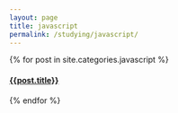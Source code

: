 ```yaml
---
layout: page
title: javascript
permalink: /studying/javascript/
---
```


<div>

{% for post in site.categories.javascript %}

  <article class="archive-item">
    <h4><a href="{{ site.baseurl }}{{ post.url }}">{{post.title}}</a></h4>
  </article>
  {% endfor %}
 
</div>
